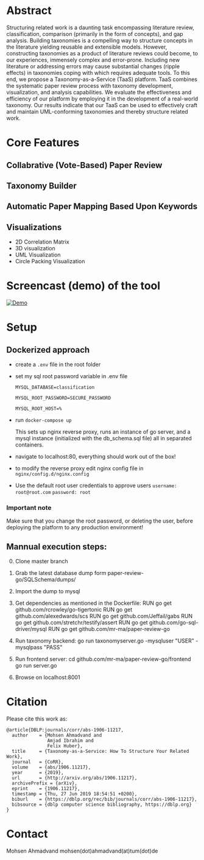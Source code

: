 # Abstract
Structuring related work is a daunting task encompassing literature review, classification, comparison (primarily in the form of concepts), and gap analysis. Building taxonomies is a compelling way to structure concepts in the literature yielding reusable and extensible models. However, constructing taxonomies as a product of literature reviews could become, to our experiences, immensely complex and error-prone. Including new literature or addressing errors may cause substantial changes (ripple effects) in taxonomies coping with which requires adequate tools. To this end, we propose a Taxonomy-as-a-Service (TaaS) platform. TaaS combines the systematic paper review process with taxonomy development, visualization, and analysis capabilities. We evaluate the effectiveness and efficiency of our platform by employing it in the development of a real-world taxonomy. Our results indicate that our TaaS can be used to effectively craft and maintain UML-conforming taxonomies and thereby structure related work. 

# Core Features
## Collabrative (Vote-Based) Paper Review 
## Taxonomy Builder
## Automatic Paper Mapping Based Upon Keywords
## Visualizations
- 2D Correlation Matrix
- 3D visualization
- UML Visualization
- Circle Packing Visualization

# Screencast (demo) of the tool
[![Demo](https://img.youtube.com/vi/na_DjN1tdc4/0.jpg)](https://www.youtube.com/watch?v=na_DjN1tdc4)

# Setup
## Dockerized approach
- create a `.env` file in the root folder

- set my sql root password variable in .env file

  `MYSQL_DATABASE=classification`

  `MYSQL_ROOT_PASSWORD=SECURE_PASSWORD`

  `MYSQL_ROOT_HOST=%`

- run `docker-compose up`

  This sets up nginx reverse proxy, runs an instance of go server, and a mysql instance (initialized with the db_schema.sql file) all in separated containers.
- navigate to localhost:80, everything should work out of the box!
- to modify the reverse proxy edit nginx config file in `nginx/config.d/nginx.config`

- Use the default root user credentials to approve users
`username: root@root.com`
`password: root`

### Important note
Make sure that you change the root password, or deleting the user, before deploying the platform to any production environment!


## Mannual execution steps:
0. Clone master branch
1. Grab the latest database dump form paper-review-go/SQLSchema/dumps/
2. Import the dump to mysql
3. Get dependencies as mentioned in the Dockerfile:
RUN go get github.com/rcrowley/go-tigertonic
RUN go get github.com/alexedwards/scs
RUN go get github.com/Jeffail/gabs
RUN go get github.com/stretchr/testify/assert
RUN go get github.com/go-sql-driver/mysql
RUN go get github.com/mr-ma/paper-review-go

4. Run taxonomy backend: go run taxonomyserver.go -mysqluser "USER" -mysqlpass "PASS"
5. Run frontend server: cd github.com/mr-ma/paper-review-go/frontend go run server.go
6. Browse on localhost:8001




# Citation
Please cite this work as:
```
@article{DBLP:journals/corr/abs-1906-11217,
  author    = {Mohsen Ahmadvand and
               Amjad Ibrahim and
               Felix Huber},
  title     = {Taxonomy-as-a-Service: How To Structure Your Related Work},
  journal   = {CoRR},
  volume    = {abs/1906.11217},
  year      = {2019},
  url       = {http://arxiv.org/abs/1906.11217},
  archivePrefix = {arXiv},
  eprint    = {1906.11217},
  timestamp = {Thu, 27 Jun 2019 18:54:51 +0200},
  biburl    = {https://dblp.org/rec/bib/journals/corr/abs-1906-11217},
  bibsource = {dblp computer science bibliography, https://dblp.org}
}
```
# Contact
Mohsen Ahmadvand mohsen(dot)ahmadvand(at)tum(dot)de
